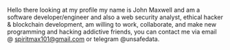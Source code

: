 Hello there looking at my profile my name is John Maxwell and am a software developer/engineer and also a web security analyst, ethical hacker & blockchain development, am willing to work, collaborate, and make new programming and hacking addictive friends, you can contact me via email @ spiritmax101@gmail.com or telegram @unsafedata.

<!---
BRAINIAC22/BRAINIAC22 is a ✨ special ✨ repository because its `README.md` (this file) appears on your GitHub profile.
You can click the Preview link to take a look at your changes.
--->
